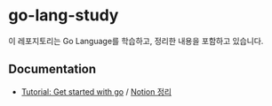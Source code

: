 # go-lang-study

이 레포지토리는 Go Language를 학습하고, 정리한 내용을 포함하고 있습니다.

## Documentation

- [Tutorial: Get started with go](/tutorial%3A%20get_started_with_go/) / [Notion 정리](https://distinct-bulb-c95.notion.site/Tutorial-Get-started-with-Go-c2e78c7de715483d91292889f34ba8be?pvs=4)

